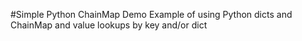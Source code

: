 #Simple Python ChainMap Demo
Example of using Python dicts and ChainMap and value lookups by key and/or dict
